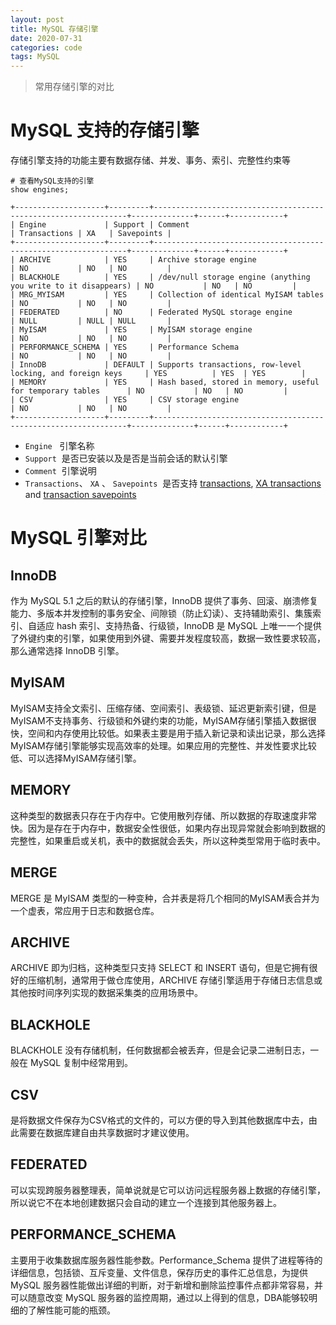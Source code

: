 ```yaml
---
layout: post
title: MySQL 存储引擎
date: 2020-07-31
categories: code
tags: MySQL
---
```


> 常用存储引擎的对比

# MySQL 支持的存储引擎

存储引擎支持的功能主要有数据存储、并发、事务、索引、完整性约束等

```mysql
# 查看MySQL支持的引擎
show engines;
```

```
+--------------------+---------+----------------------------------------------------------------+--------------+------+------------+
| Engine             | Support | Comment                                                        | Transactions | XA   | Savepoints |
+--------------------+---------+----------------------------------------------------------------+--------------+------+------------+
| ARCHIVE            | YES     | Archive storage engine                                         | NO           | NO   | NO         |
| BLACKHOLE          | YES     | /dev/null storage engine (anything you write to it disappears) | NO           | NO   | NO         |
| MRG_MYISAM         | YES     | Collection of identical MyISAM tables                          | NO           | NO   | NO         |
| FEDERATED          | NO      | Federated MySQL storage engine                                 | NULL         | NULL | NULL       |
| MyISAM             | YES     | MyISAM storage engine                                          | NO           | NO   | NO         |
| PERFORMANCE_SCHEMA | YES     | Performance Schema                                             | NO           | NO   | NO         |
| InnoDB             | DEFAULT | Supports transactions, row-level locking, and foreign keys     | YES          | YES  | YES        |
| MEMORY             | YES     | Hash based, stored in memory, useful for temporary tables      | NO           | NO   | NO         |
| CSV                | YES     | CSV storage engine                                             | NO           | NO   | NO         |
+--------------------+---------+----------------------------------------------------------------+--------------+------+------------+
```

- `Engine` &nbsp; 引擎名称
- `Support`&nbsp;  是否已安装以及是否是当前会话的默认引擎
- `Comment`  &nbsp;引擎说明
- `Transactions`、 `XA` 、 `Savepoints` &nbsp;是否支持 [transactions](https://mariadb.com/kb/en/transactions/), [XA transactions](https://mariadb.com/kb/en/xa-transactions/) and [transaction savepoints](https://mariadb.com/kb/en/savepoint/)

# MySQL 引擎对比

## InnoDB

作为 MySQL 5.1 之后的默认的存储引擎，InnoDB 提供了事务、回滚、崩溃修复能力、多版本并发控制的事务安全、间隙锁（防止幻读）、支持辅助索引、集簇索引、自适应 hash 索引、支持热备、行级锁，InnoDB 是 MySQL 上唯一一个提供了外键约束的引擎，如果使用到外键、需要并发程度较高，数据一致性要求较高，那么通常选择 InnoDB 引擎。

## MyISAM

MyISAM支持全文索引、压缩存储、空间索引、表级锁、延迟更新索引键，但是MyISAM不支持事务、行级锁和外键约束的功能，MyISAM存储引擎插入数据很快，空间和内存使用比较低。如果表主要是用于插入新记录和读出记录，那么选择MyISAM存储引擎能够实现高效率的处理。如果应用的完整性、并发性要求比较低、可以选择MyISAM存储引擎。

## MEMORY

这种类型的数据表只存在于内存中。它使用散列存储、所以数据的存取速度非常快。因为是存在于内存中，数据安全性很低，如果内存出现异常就会影响到数据的完整性，如果重启或关机，表中的数据就会丢失，所以这种类型常用于临时表中。

## MERGE

MERGE 是 MyISAM 类型的一种变种，合并表是将几个相同的MyISAM表合并为一个虚表，常应用于日志和数据仓库。

## ARCHIVE

ARCHIVE 即为归档，这种类型只支持 SELECT 和 INSERT 语句，但是它拥有很好的压缩机制，通常用于做仓库使用，ARCHIVE 存储引擎适用于存储日志信息或其他按时间序列实现的数据采集类的应用场景中。

## BLACKHOLE

BLACKHOLE 没有存储机制，任何数据都会被丢弃，但是会记录二进制日志，一般在 MySQL 复制中经常用到。

## CSV

是将数据文件保存为CSV格式的文件的，可以方便的导入到其他数据库中去，由此需要在数据库建自由共享数据时才建议使用。

## FEDERATED

可以实现跨服务器整理表，简单说就是它可以访问远程服务器上数据的存储引擎，所以说它不在本地创建数据只会自动的建立一个连接到其他服务器上。

## PERFORMANCE_SCHEMA

主要用于收集数据库服务器性能参数。Performance_Schema 提供了进程等待的详细信息，包括锁、互斥变量、文件信息，保存历史的事件汇总信息，为提供 MySQL 服务器性能做出详细的判断，对于新增和删除监控事件点都非常容易，并可以随意改变 MySQL 服务器的监控周期，通过以上得到的信息，DBA能够较明细的了解性能可能的瓶颈。
